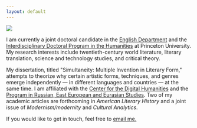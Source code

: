 ```yaml
---
layout: default
---
```


![](https://www.fedorkarmanov.com/fk_small.jpeg)


I am currently a joint doctoral candidate in the [English Department](https://english.princeton.edu/people/fedor-karmanov) and the [Interdisciplinary Doctoral Program in the Humanities](https://ihum.princeton.edu/people/fedor-karmanov) at Princeton University. My research interests include twentieth-century world literature, literary translation, science and technology studies, and critical theory. 

My dissertation, titled "Simultaneity: Multiple Invention in Literary Form," attempts to theorize why certain artistic forms, techniques, and genres emerge independently — in different languages and countries  — at the same time. I am affiliated with the [Center for the Digital Humanities](https://cdh.princeton.edu/people/students/) and the [Program in Russian, East European and Eurasian Studies](https://reees.princeton.edu/people/graduate-students). Two of my academic articles are forthcoming in _American Literary History_ and a joint issue of _Modernism/modernity_ and _Cultural Analytics_. 

If you would like to get in touch, feel free to [email me.](mailto:karmanov@princeton.edu)